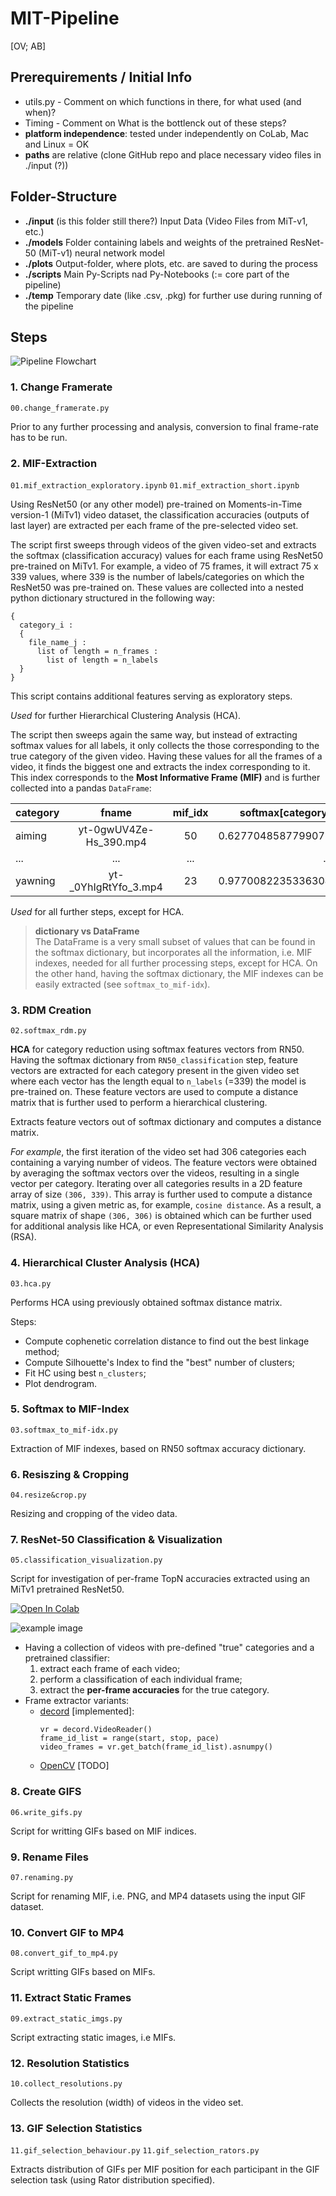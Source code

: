# MIT-Pipeline
[OV; AB]

## Prerequirements / Initial Info

+ utils.py - Comment on which functions in there, for what used (and when)?
+ Timing - Comment on What is the bottlenck out of these steps?
+ **platform independence**: tested under independently on CoLab, Mac and Linux = OK
+ **paths** are relative (clone GitHub repo and place necessary video files in ./input (?))


## Folder-Structure

+ **./input** (is this folder still there?)
Input Data (Video Files from MiT-v1, etc.)
+ **./models**
Folder containing labels and weights of the pretrained ResNet-50 (MiT-v1) neural network model
+ **./plots**
Output-folder, where plots, etc. are saved to during the process
+ **./scripts**
Main Py-Scripts nad Py-Notebooks (:= core part of the pipeline)
+ **./temp**
Temporary date (like .csv, .pkg) for further use during running of the pipeline


## Steps

![Pipeline Flowchart](/plots/MIT_pipeline_1.1_wBG.png  "Processing Pipeline Steps")

### 1. Change Framerate
`00.change_framerate.py`

Prior to any further processing and analysis, conversion to final frame-rate has to be run.

### 2. MIF-Extraction
`01.mif_extraction_exploratory.ipynb`
`01.mif_extraction_short.ipynb`

Using ResNet50 (or any other model) pre-trained on Moments-in-Time version-1 (MiTv1) video dataset, the classification accuracies (outputs of last layer) are extracted per each frame of the pre-selected video set.

The script first sweeps through videos of the given video-set and extracts the softmax (classification accuracy) values for each frame using ResNet50 pre-trained on MiTv1. For example, a video of 75 frames, it will extract 75 x 339 values, where 339 is the number of labels/categories on which the ResNet50 was pre-trained on. These values are collected into a nested python dictionary structured in the following
way:
  ```
  {
    category_i :
    {
      file_name_j :
        list of length = n_frames :
          list of length = n_labels
    }
  }  
  ```
  This script contains additional features serving as exploratory steps.
  
  *Used* for further Hierarchical Clustering Analysis (HCA).

The script then sweeps again the same way, but instead of extracting softmax values for all labels, it only collects the those corresponding to the true category of the given video. Having these values for all the frames of a video, it finds the biggest one and extracts the index corresponding to it. This index corresponds to the **Most Informative Frame (MIF)** and is further collected into a pandas `DataFrame`:

  | category | fname | mif_idx | softmax[category] |
  | -------- |:-----:| :------:| ----------------: | 
  | aiming | yt-0gwUV4Ze-Hs_390.mp4	| 50 | 0.6277048587799072 |
  | ... | ... | ... | ...|
  |yawning | yt-_0YhIgRtYfo_3.mp4 | 23 | 0.9770082235336304 |
  
  *Used* for all further steps, except for HCA.

> **dictionary vs DataFrame** \
The DataFrame is a very small subset of values that can be found in the 
softmax dictionary, but incorporates all the information, i.e. MIF indexes,
needed for all further processing steps, except for HCA. On the other hand,
having the softmax dictionary, the MIF indexes can be easily extracted
(see `softmax_to_mif-idx`).  

### 3. RDM Creation
`02.softmax_rdm.py`

**HCA** for category reduction using softmax features vectors from RN50. Having the softmax dictionary from `RN50_classification` step, feature vectors are extracted for each category present in the given video set where each vector has the length equal to `n_labels` (=339) the model is pre-trained on. These feature vectors are used to compute a distance matrix that is further used to perform a hierarchical clustering.

Extracts feature vectors out of softmax dictionary and computes a distance matrix.
    
*For example*, the first iteration of the video set had 306 categories each containing a varying number of videos. The feature vectors were obtained by averaging the softmax vectors over the videos, resulting in a single vector per category. Iterating over all categories results in a 2D feature array of size `(306, 339)`. This array is further used to compute a distance matrix, using a given metric as, for example, `cosine distance`. As a result, a square matrix of shape `(306, 306)` is obtained which can be further used for additional analysis like HCA, or even Representational Similarity Analysis (RSA).

### 4. Hierarchical Cluster Analysis (HCA)
`03.hca.py`

Performs HCA using previously obtained softmax distance matrix.

Steps:
* Compute cophenetic correlation distance to find out the best linkage method;
* Compute Silhouette's Index to find the "best" number of clusters;
* Fit HC using best `n_clusters`;
* Plot dendrogram.

### 5. Softmax to MIF-Index
`03.softmax_to_mif-idx.py`

Extraction of MIF indexes, based on RN50 softmax accuracy dictionary.

### 6. Resiszing & Cropping
`04.resize&crop.py`

Resizing and cropping of the video data.

### 7. ResNet-50 Classification & Visualization
`05.classification_visualization.py`

Script for investigation of per-frame TopN accuracies extracted using an MiTv1 pretrained ResNet50.

[![Open In Colab](https://colab.research.google.com/assets/colab-badge.svg)](https://colab.research.google.com/github/CogNeuroUR/frame-by-frame/blob/main/video_frame_extractor.ipynb)

![example image](https://github.com/CogNeuroUR/frame-by-frame/blob/main/plots/best&worst+top5/cutting_yt-UgO4jE-puiE_67.mp4.png?raw=true)


* Having a collection of videos with pre-defined "true" categories and a pretrained classifier:
    1. extract each frame of each video;
    2. perform a classification of each individual frame;
    3. extract the **per-frame accuracies** for the true category.
* Frame extractor variants:
    * [decord](https://github.com/dmlc/decord) [implemented]:
        ```
        vr = decord.VideoReader()
        frame_id_list = range(start, stop, pace)
        video_frames = vr.get_batch(frame_id_list).asnumpy()
        ```
    * [OpenCV](https://opencv-python-tutroals.readthedocs.io/en/latest/py_tutorials/py_gui/py_video_display/py_video_display.html) [TODO]

### 8. Create GIFS
`06.write_gifs.py`

Script for writting GIFs based on MIF indices.

### 9. Rename Files
`07.renaming.py`

Script for renaming MIF, i.e. PNG, and MP4 datasets using the input GIF dataset.

### 10. Convert GIF to MP4
`08.convert_gif_to_mp4.py`

Script writting GIFs based on MIFs.

### 11. Extract Static Frames
`09.extract_static_imgs.py`

Script extracting static images, i.e MIFs.

### 12. Resolution Statistics
`10.collect_resolutions.py`

Collects the resolution (width) of videos in the video set.

### 13. GIF Selection Statistics
`11.gif_selection_behaviour.py`
`11.gif_selection_rators.py`

Extracts distribution of GIFs per MIF position for each participant in the GIF selection task (using Rator distribution specified).









<!-- Frame-by-frame classification
=======================================================

[![Open In Colab](https://colab.research.google.com/assets/colab-badge.svg)](https://colab.research.google.com/github/CogNeuroUR/frame-by-frame/blob/main/video_frame_extractor.ipynb)

![example image](https://github.com/CogNeuroUR/frame-by-frame/blob/main/plots/best&worst+top5/cutting_yt-UgO4jE-puiE_67.mp4.png?raw=true)


* Having a collection of videos with pre-defined "true" categories and a pretrained classifier:
    1. extract each frame of each video;
    2. perform a classification of each individual frame;
    3. extract the **per-frame accuracies** for the true category.
* Frame extractor variants:
    * [decord](https://github.com/dmlc/decord) [implemented]:
        ```
        vr = decord.VideoReader()
        frame_id_list = range(start, stop, pace)
        video_frames = vr.get_batch(frame_id_list).asnumpy()
        ```
    * [OpenCV](https://opencv-python-tutroals.readthedocs.io/en/latest/py_tutorials/py_gui/py_video_display/py_video_display.html) [TODO]
  -->
